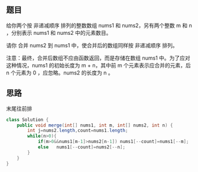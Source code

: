 ## 题目

给你两个按 非递减顺序 排列的整数数组 nums1 和 nums2，另有两个整数 m 和 n ，分别表示 nums1 和 nums2 中的元素数目。

请你 合并 nums2 到 nums1 中，使合并后的数组同样按 非递减顺序 排列。

注意：最终，合并后数组不应由函数返回，而是存储在数组 nums1 中。为了应对这种情况，nums1 的初始长度为 m + n，其中前 m 个元素表示应合并的元素，后 n 个元素为 0 ，应忽略。nums2 的长度为 n 。

## 思路

末尾往前排

```java
class Solution {
    public void merge(int[] nums1, int m, int[] nums2, int n) {
        int j=nums2.length,count=nums1.length;
        while(n>0){
            if(m>0&&nums1[m-1]>nums2[n-1]) nums1[--count]=nums1[--m];
            else   nums1[--count]=nums2[--n]; 
        }
    }
}
```


